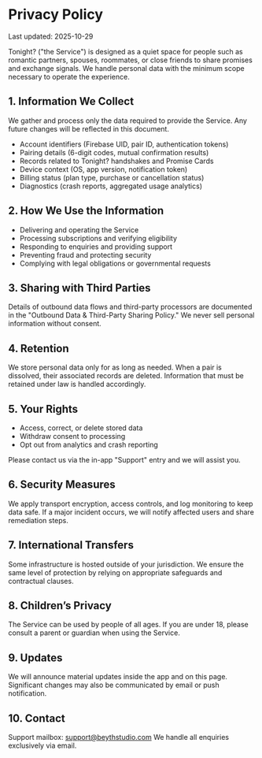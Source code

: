 # Privacy Policy

Last updated: 2025-10-29

Tonight? ("the Service") is designed as a quiet space for people such as romantic partners, spouses, roommates, or close friends to share promises and exchange signals. We handle personal data with the minimum scope necessary to operate the experience.

## 1. Information We Collect

We gather and process only the data required to provide the Service. Any future changes will be reflected in this document.

- Account identifiers (Firebase UID, pair ID, authentication tokens)
- Pairing details (6-digit codes, mutual confirmation results)
- Records related to Tonight? handshakes and Promise Cards
- Device context (OS, app version, notification token)
- Billing status (plan type, purchase or cancellation status)
- Diagnostics (crash reports, aggregated usage analytics)

## 2. How We Use the Information

- Delivering and operating the Service
- Processing subscriptions and verifying eligibility
- Responding to enquiries and providing support
- Preventing fraud and protecting security
- Complying with legal obligations or governmental requests

## 3. Sharing with Third Parties

Details of outbound data flows and third-party processors are documented in the "Outbound Data & Third-Party Sharing Policy." We never sell personal information without consent.

## 4. Retention

We store personal data only for as long as needed. When a pair is dissolved, their associated records are deleted. Information that must be retained under law is handled accordingly.

## 5. Your Rights

- Access, correct, or delete stored data
- Withdraw consent to processing
- Opt out from analytics and crash reporting

Please contact us via the in-app "Support" entry and we will assist you.

## 6. Security Measures

We apply transport encryption, access controls, and log monitoring to keep data safe. If a major incident occurs, we will notify affected users and share remediation steps.

## 7. International Transfers

Some infrastructure is hosted outside of your jurisdiction. We ensure the same level of protection by relying on appropriate safeguards and contractual clauses.

## 8. Children’s Privacy

The Service can be used by people of all ages. If you are under 18, please consult a parent or guardian when using the Service.

## 9. Updates

We will announce material updates inside the app and on this page. Significant changes may also be communicated by email or push notification.

## 10. Contact

Support mailbox: <support@beythstudio.com>
We handle all enquiries exclusively via email.
